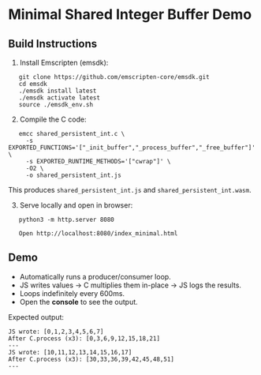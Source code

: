 # Minimal Shared Integer Buffer Demo

## Build Instructions

1. Install Emscripten (emsdk):
~~~
   git clone https://github.com/emscripten-core/emsdk.git
   cd emsdk
   ./emsdk install latest
   ./emsdk activate latest
   source ./emsdk_env.sh
~~~

2. Compile the C code:
~~~
   emcc shared_persistent_int.c \
     -s EXPORTED_FUNCTIONS='["_init_buffer","_process_buffer","_free_buffer"]' \
     -s EXPORTED_RUNTIME_METHODS='["cwrap"]' \
     -O2 \
     -o shared_persistent_int.js
~~~
   This produces `shared_persistent_int.js` and `shared_persistent_int.wasm`.

3. Serve locally and open in browser:
~~~
   python3 -m http.server 8080

   Open http://localhost:8080/index_minimal.html
~~~
## Demo

- Automatically runs a producer/consumer loop.
- JS writes values → C multiplies them in-place → JS logs the results.
- Loops indefinitely every 600ms.
- Open the **console** to see the output.

Expected output:
~~~
JS wrote: [0,1,2,3,4,5,6,7]  
After C.process (x3): [0,3,6,9,12,15,18,21]  
---  
JS wrote: [10,11,12,13,14,15,16,17]  
After C.process (x3): [30,33,36,39,42,45,48,51]  
---
~~~
